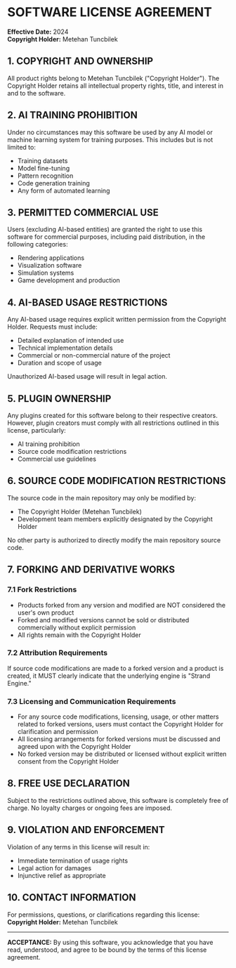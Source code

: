 # SOFTWARE LICENSE AGREEMENT

**Effective Date:** 2024  
**Copyright Holder:** Metehan Tuncbilek

## 1. COPYRIGHT AND OWNERSHIP

All product rights belong to Metehan Tuncbilek ("Copyright Holder"). The Copyright Holder retains all intellectual property rights, title, and interest in and to the software.

## 2. AI TRAINING PROHIBITION

Under no circumstances may this software be used by any AI model or machine learning system for training purposes. This includes but is not limited to:
- Training datasets
- Model fine-tuning
- Pattern recognition
- Code generation training
- Any form of automated learning

## 3. PERMITTED COMMERCIAL USE

Users (excluding AI-based entities) are granted the right to use this software for commercial purposes, including paid distribution, in the following categories:
- Rendering applications
- Visualization software
- Simulation systems
- Game development and production

## 4. AI-BASED USAGE RESTRICTIONS

Any AI-based usage requires explicit written permission from the Copyright Holder. Requests must include:
- Detailed explanation of intended use
- Technical implementation details
- Commercial or non-commercial nature of the project
- Duration and scope of usage

Unauthorized AI-based usage will result in legal action.

## 5. PLUGIN OWNERSHIP

Any plugins created for this software belong to their respective creators. However, plugin creators must comply with all restrictions outlined in this license, particularly:
- AI training prohibition
- Source code modification restrictions
- Commercial use guidelines

## 6. SOURCE CODE MODIFICATION RESTRICTIONS

The source code in the main repository may only be modified by:
- The Copyright Holder (Metehan Tuncbilek)
- Development team members explicitly designated by the Copyright Holder

No other party is authorized to directly modify the main repository source code.

## 7. FORKING AND DERIVATIVE WORKS

### 7.1 Fork Restrictions
- Products forked from any version and modified are NOT considered the user's own product
- Forked and modified versions cannot be sold or distributed commercially without explicit permission
- All rights remain with the Copyright Holder

### 7.2 Attribution Requirements
If source code modifications are made to a forked version and a product is created, it MUST clearly indicate that the underlying engine is "Strand Engine."

### 7.3 Licensing and Communication Requirements
- For any source code modifications, licensing, usage, or other matters related to forked versions, users must contact the Copyright Holder for clarification and permission
- All licensing arrangements for forked versions must be discussed and agreed upon with the Copyright Holder
- No forked version may be distributed or licensed without explicit written consent from the Copyright Holder

## 8. FREE USE DECLARATION

Subject to the restrictions outlined above, this software is completely free of charge. No loyalty charges or ongoing fees are imposed.

## 9. VIOLATION AND ENFORCEMENT

Violation of any terms in this license will result in:
- Immediate termination of usage rights
- Legal action for damages
- Injunctive relief as appropriate

## 10. CONTACT INFORMATION

For permissions, questions, or clarifications regarding this license:
**Copyright Holder:** Metehan Tuncbilek

---

**ACCEPTANCE:** By using this software, you acknowledge that you have read, understood, and agree to be bound by the terms of this license agreement.